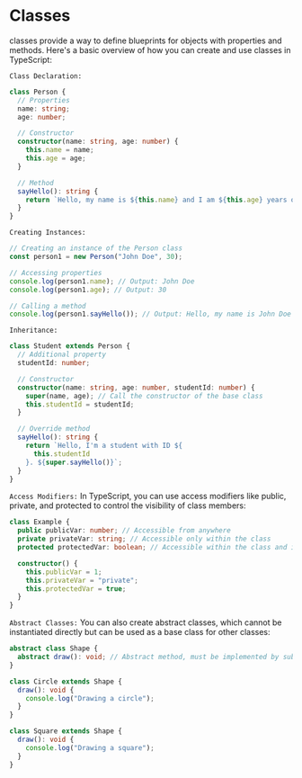 # Classes

classes provide a way to define blueprints for objects with properties and methods. Here's a basic overview of how you can create and use classes in TypeScript:

`Class Declaration:`

```typescript
class Person {
  // Properties
  name: string;
  age: number;

  // Constructor
  constructor(name: string, age: number) {
    this.name = name;
    this.age = age;
  }

  // Method
  sayHello(): string {
    return `Hello, my name is ${this.name} and I am ${this.age} years old.`;
  }
}
```

`Creating Instances:`

```typescript
// Creating an instance of the Person class
const person1 = new Person("John Doe", 30);

// Accessing properties
console.log(person1.name); // Output: John Doe
console.log(person1.age); // Output: 30

// Calling a method
console.log(person1.sayHello()); // Output: Hello, my name is John Doe and I am 30 years old.
```

`Inheritance:`

```typescript
class Student extends Person {
  // Additional property
  studentId: number;

  // Constructor
  constructor(name: string, age: number, studentId: number) {
    super(name, age); // Call the constructor of the base class
    this.studentId = studentId;
  }

  // Override method
  sayHello(): string {
    return `Hello, I'm a student with ID ${
      this.studentId
    }. ${super.sayHello()}`;
  }
}
```

`Access Modifiers:`
In TypeScript, you can use access modifiers like public, private, and protected to control the visibility of class members:

```typescript
class Example {
  public publicVar: number; // Accessible from anywhere
  private privateVar: string; // Accessible only within the class
  protected protectedVar: boolean; // Accessible within the class and its subclasses

  constructor() {
    this.publicVar = 1;
    this.privateVar = "private";
    this.protectedVar = true;
  }
}
```

`Abstract Classes:`
You can also create abstract classes, which cannot be instantiated directly but can be used as a base class for other classes:

```typescript
abstract class Shape {
  abstract draw(): void; // Abstract method, must be implemented by subclasses
}

class Circle extends Shape {
  draw(): void {
    console.log("Drawing a circle");
  }
}

class Square extends Shape {
  draw(): void {
    console.log("Drawing a square");
  }
}
```
